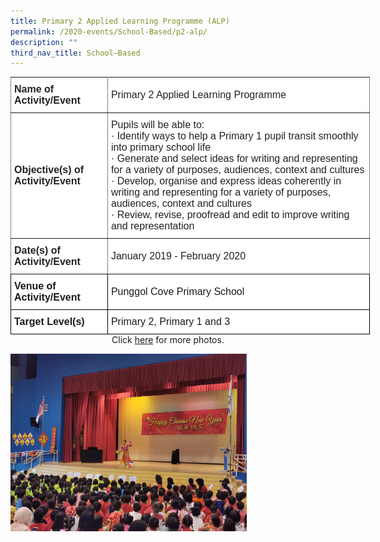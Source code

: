 ```yaml
---
title: Primary 2 Applied Learning Programme (ALP)
permalink: /2020-events/School-Based/p2-alp/
description: ""
third_nav_title: School–Based
---
```

<style type="text/css">
.tg  {border-collapse:collapse;border-spacing:0;margin:0px auto;}
.tg td{border-color:black;border-style:solid;border-width:1px;font-family:Arial, sans-serif;font-size:14px;
  overflow:hidden;padding:10px 5px;word-break:normal;}
.tg th{border-color:black;border-style:solid;border-width:1px;font-family:Arial, sans-serif;font-size:14px;
  font-weight:normal;overflow:hidden;padding:10px 5px;word-break:normal;}
.tg .tg-kdpx{background-color:#FFF;border-color:inherit;color:#222;font-size:16px;text-align:left;vertical-align:middle}
.tg .tg-x4x2{background-color:#FFF;border-color:inherit;color:#222;font-size:16px;font-weight:bold;text-align:left;
  vertical-align:middle}
.tg .tg-hsqg{background-color:#FFF;font-size:16px;text-align:left;vertical-align:middle}
.tg .tg-tzfb{background-color:#FFF;font-size:16px;font-weight:bold;text-align:left;vertical-align:middle}
</style>
<table class="tg" style="undefined;table-layout: fixed; width: 575px">
<colgroup>
<col style="width: 155px">
<col style="width: 420px">
</colgroup>
<tbody>
  <tr>
    <td class="tg-x4x2">Name of Activity/Event</td>
    <td class="tg-kdpx">Primary 2 Applied Learning Programme</td>
  </tr>
  <tr>
    <td class="tg-x4x2">Objective(s) of Activity/Event</td>
    <td class="tg-kdpx">Pupils will be able to:<br>·       Identify ways to help a Primary 1 pupil transit smoothly into primary school life<br>·       Generate and select ideas for writing and representing for a variety of purposes, audiences, context and cultures<br>·       Develop, organise and express ideas coherently in writing and representing for a variety of purposes, audiences, context and cultures<br>·       Review, revise, proofread and edit to improve writing and representation</td>
  </tr>
  <tr>
    <td class="tg-x4x2">Date(s) of Activity/Event</td>
    <td class="tg-kdpx">January 2019 - February 2020</td>
  </tr>
  <tr>
    <td class="tg-tzfb">Venue of Activity/Event</td>
    <td class="tg-hsqg">Punggol Cove Primary School</td>
  </tr>
  <tr>
    <td class="tg-tzfb">Target Level(s)</td>
    <td class="tg-hsqg">Primary 2, Primary 1 and 3</td>
  </tr>
</tbody>
</table>


<center>Click <a href="https://www.flickr.com/photos/142848383@N02/albums/72157713245743202">here</a> for more photos.</center>


<img src="/images/CNY%2008%20Umbrella%20Magic%20Performance.jpeg" 
     style="width:75%">